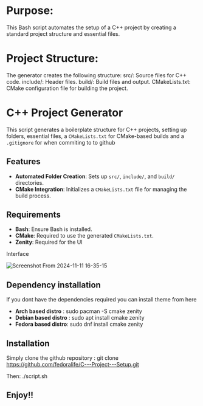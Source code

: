 # Purpose: 
This Bash script automates the setup of a C++ project by creating a standard project structure and essential files.

# Project Structure: 
The generator creates the following structure:
    src/: Source files for C++ code.
    include/: Header files.
    build/: Build files and output.
    CMakeLists.txt: CMake configuration file for building the project.

# C++ Project Generator

This script generates a boilerplate structure for C++ projects, setting up folders, essential files, a `CMakeLists.txt` for CMake-based builds and a `.gitignore` for when commiting to to github

## Features
- **Automated Folder Creation**: Sets up `src/`, `include/`, and `build/` directories.
- **CMake Integration**: Initializes a `CMakeLists.txt` file for managing the build process.

## Requirements
- **Bash**: Ensure Bash is installed.
- **CMake**: Required to use the generated `CMakeLists.txt`.
- **Zenity**: Required for the UI

Interface

![Screenshot From 2024-11-11 16-35-15](https://github.com/user-attachments/assets/5724d1f8-e97b-4c58-86be-29b2c0fdaea7)


## Dependency installation

If you dont have the dependencies required you can install theme from here
- **Arch based distro** : sudo pacman -S cmake zenity
- **Debian based distro** : sudo apt install cmake zenity
- **Fedora based distro**: sudo dnf install cmake zenity

## Installation 

Simply clone the github repository : 
git clone https://github.com/fedoralife/C---Project---Setup.git

Then:
./script.sh



## Enjoy!!

